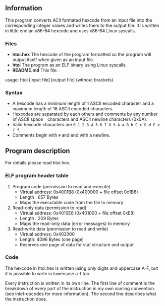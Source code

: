 ## Information

This program converts ACII formated hexcode from an input file into the
corresponding integer values and writes them to the output file.
It is written in little endian x86-64 hexcode and uses x86-64 Linux syscalls.

### Files

* **htoi.hex**   The hexcode of the program formatted so the program will
                 output itself when given as an input file.
* **htoi**       The program as an ELF binary using Linux syscalls.
* **README.md**  This file.

usage: htoi [input file] [output file] (without brackets)

### Syntax
* A hexcode has a minimum length of 1 ASCII encoded character and a maximum
  length of 16 ASCII encoded characters.
* Hexcodes are separated by each others and comments by any number of ASCII
  space ` ` characters and ASCII newline characters (0x0A).
* Valid hexcode characters are `0 1 2 3 4 5 6 7 8 9 A a B b C c D d E e F f`.
* Comments begin with `#` and end with a newline.

## Program description

For details please read htoi.hex. 

### ELF program header table

1. Program code (permission to read and execute)
   * Virtual address: 0x4001B8 (0x400000 + file offset 0x1B8)
   * Length : 657 Bytes
   * Maps the executable code from the file to memory
2. Read-only data (permission to read)
   * Virtual address: 0x4010E8 (0x401000 + file offset 0xE8)
   * Length : 209 Bytes
   * Maps the read-only data (error messages) to memory
3. Read-write data (permission to read and write)
   * Virtual address: 0x402000
   * Length: 4096 Bytes (one page)
   * Reserves one page of data for stat structure and output

### Code

The hexcode in htoi.hex is written using only digits and uppercase A-F, but it
is possible to write in lowercase a-f too.

Every instruction is written in its own line. The first line of comment is the
breakdown of every part of the instruction in my own naming convention. (see
intel-opcodes for more information). The second line describes what the
instruction does.
